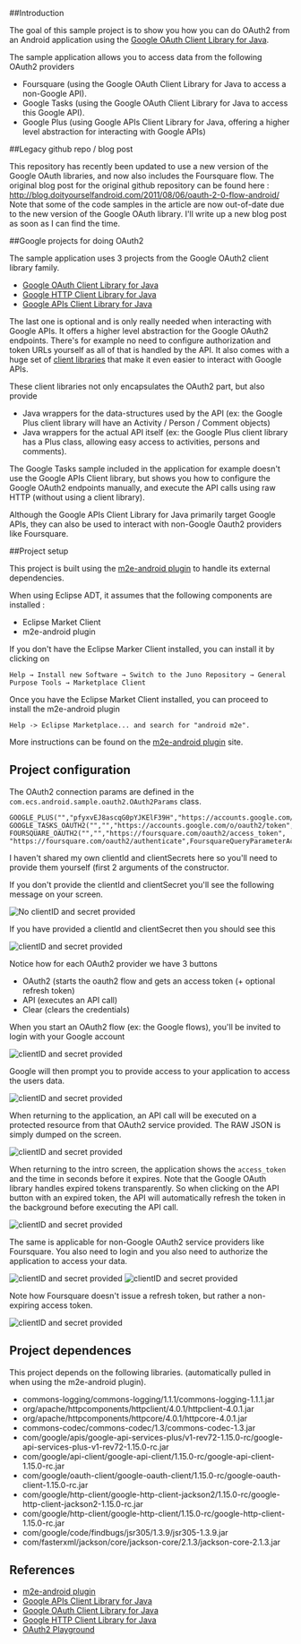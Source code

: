 ##Introduction

The goal of this sample project is to show you how you can do OAuth2 from an Android application using the [Google OAuth Client Library for Java](https://code.google.com/p/google-oauth-java-client/).

The sample application allows you to access data from the following OAuth2 providers

- Foursquare (using the Google OAuth Client Library for Java to access a non-Google API).
- Google Tasks  (using the Google OAuth Client Library for Java to access this Google API).
- Google Plus (using Google APIs Client Library for Java, offering a higher level abstraction for interacting with Google APIs) 

##Legacy github repo / blog post

This repository has recently been updated to use a new version of the Google OAuth libraries, and now also includes the Foursquare flow.
The original blog post for the original github repository can be found here : http://blog.doityourselfandroid.com/2011/08/06/oauth-2-0-flow-android/
Note that some of the code samples in the article are now out-of-date due to the new version of the Google OAuth library.
I'll write up a new blog post as soon as I can find the time.

##Google projects for doing OAuth2

The sample application uses 3 projects from  the Google OAuth2 client library family. 

- [Google OAuth Client Library for Java](https://code.google.com/p/google-oauth-java-client/)
- [Google HTTP Client Library for Java](https://code.google.com/p/google-http-java-client/)
- [Google APIs Client Library for Java](http://code.google.com/p/google-api-java-client/)

The last one is optional and is only really needed when interacting with Google APIs. 
It offers a higher level abstraction for the Google OAuth2 endpoints.
There's for example no need to configure authorization and token URLs yourself as all of that is handled by the API.
It also comes with a huge set of [client libraries](https://code.google.com/p/google-api-java-client/wiki/APIs) that make it even easier to interact with Google APIs.

These client libraries not only encapsulates the OAuth2 part, but also provide

- Java wrappers for the data-structures used by the API (ex: the Google Plus client library will have an Activity / Person / Comment objects)
- Java wrappers for the actual API itself (ex: the Google Plus client library has a Plus class, allowing easy access to activities, persons and comments).

The Google Tasks sample included in the application for example doesn't use the Google APIs Client library, but shows you how to configure the Google OAuth2 endpoints manually, and execute the API calls using raw HTTP (without using a client library).

Although the Google APIs Client Library for Java primarily target Google APIs, they can also be used to interact with non-Google Oauth2 providers like Foursquare. 

##Project setup

This project is built using the [m2e-android plugin](http://rgladwell.github.io/m2e-android/index.html) to handle its external dependencies.

When using Eclipse ADT, it assumes that the following components are installed :

- Eclipse Market Client
- m2e-android plugin

If you don't have the Eclipse Marker Client installed, you can install it by clicking on 

```Help → Install new Software → Switch to the Juno Repository → General Purpose Tools → Marketplace Client```

Once you have the Eclipse Market Client installed, you can proceed to install the m2e-android plugin

```Help -> Eclipse Marketplace... and search for "android m2e".```

More instructions can be found on the [m2e-android plugin](http://rgladwell.github.io/m2e-android/index.html) site.

## Project configuration

The OAuth2 connection params are defined in the ```com.ecs.android.sample.oauth2.OAuth2Params``` class.

	GOOGLE_PLUS("","pfyxvEJ8ascqG0pYJKElF39H","https://accounts.google.com/o/oauth2/token","https://accounts.google.com/o/oauth2/auth",BearerToken.authorizationHeaderAccessMethod(),PlusScopes.PLUS_ME,"http://localhost","plus","https://www.googleapis.com/plus/v1/people/me/activities/public"),
	GOOGLE_TASKS_OAUTH2("","","https://accounts.google.com/o/oauth2/token","https://accounts.google.com/o/oauth2/auth",BearerToken.authorizationHeaderAccessMethod(),"https://www.googleapis.com/auth/tasks","http://localhost","tasks","https://www.googleapis.com/tasks/v1/users/@me/lists"),
	FOURSQUARE_OAUTH2("","","https://foursquare.com/oauth2/access_token", "https://foursquare.com/oauth2/authenticate",FoursquareQueryParameterAccessMethod.getInstance(),"","http://localhost","foursquare","https://api.foursquare.com/v2/users/self/checkins"); 

I haven't shared my own clientId and clientSecrets here so you'll need to provide them yourself (first 2 arguments of the constructor.

If you don't provide the clientId and clientSecret you'll see the following message on your screen.

![No clientID and secret provided](https://dl.dropboxusercontent.com/u/13246619/Blog%20Articles/OAuth2Demo/10_noclientidandsecret.png)

If you have provided a clientId and clientSecret then you should see this

![clientID and secret provided](https://dl.dropboxusercontent.com/u/13246619/Blog%20Articles/OAuth2Demo/1_intro_screen.png)

Notice how for each OAuth2 provider we have 3 buttons

- OAuth2 (starts the oauth2 flow and gets an access token (+ optional refresh token)
- API (executes an API call)
- Clear (clears the credentials)

When you start an OAuth2 flow (ex: the Google flows), you'll be invited to login with your Google account

![clientID and secret provided](https://dl.dropboxusercontent.com/u/13246619/Blog%20Articles/OAuth2Demo/2_google_login.png)

Google will then prompt you to provide access to your application to access the users data.

![clientID and secret provided](https://dl.dropboxusercontent.com/u/13246619/Blog%20Articles/OAuth2Demo/3_google_authorization.png)
 
When returning to the application, an API call will be executed on a protected resource from that OAuth2 service provided. The RAW JSON is simply dumped on the screen.

![clientID and secret provided](https://dl.dropboxusercontent.com/u/13246619/Blog%20Articles/OAuth2Demo/4_api_call.png)

When returning to the intro screen, the application shows the ```access_token``` and the time in seconds before it expires. Note that the Google OAuth library handles expired tokens transparently.
So when clicking on the API button with an expired token, the API will automatically refresh the token in the background before executing the API call.  

![clientID and secret provided](https://dl.dropboxusercontent.com/u/13246619/Blog%20Articles/OAuth2Demo/5_accesstoken.png)
    
The same is applicable for non-Google OAuth2 service providers like Foursquare. You also need to login and you also need to authorize the 
application to access your data.
    
![clientID and secret provided](https://dl.dropboxusercontent.com/u/13246619/Blog%20Articles/OAuth2Demo/6_foursquare.png)
![clientID and secret provided](https://dl.dropboxusercontent.com/u/13246619/Blog%20Articles/OAuth2Demo/7_foursquare_login.png)

Note how Foursquare doesn't issue a refresh token, but rather a non-expiring access token.

![clientID and secret provided](https://dl.dropboxusercontent.com/u/13246619/Blog%20Articles/OAuth2Demo/9_accesstoken2.png)


## Project dependences

This project depends on the following libraries. (automatically pulled in when using the m2e-android plugin).

- commons-logging/commons-logging/1.1.1/commons-logging-1.1.1.jar
- org/apache/httpcomponents/httpclient/4.0.1/httpclient-4.0.1.jar
- org/apache/httpcomponents/httpcore/4.0.1/httpcore-4.0.1.jar
- commons-codec/commons-codec/1.3/commons-codec-1.3.jar
- com/google/apis/google-api-services-plus/v1-rev72-1.15.0-rc/google-api-services-plus-v1-rev72-1.15.0-rc.jar
- com/google/api-client/google-api-client/1.15.0-rc/google-api-client-1.15.0-rc.jar
- com/google/oauth-client/google-oauth-client/1.15.0-rc/google-oauth-client-1.15.0-rc.jar
- com/google/http-client/google-http-client-jackson2/1.15.0-rc/google-http-client-jackson2-1.15.0-rc.jar
- com/google/http-client/google-http-client/1.15.0-rc/google-http-client-1.15.0-rc.jar
- com/google/code/findbugs/jsr305/1.3.9/jsr305-1.3.9.jar
- com/fasterxml/jackson/core/jackson-core/2.1.3/jackson-core-2.1.3.jar

## References

- [m2e-android plugin](http://rgladwell.github.io/m2e-android/index.html)
- [Google APIs Client Library for Java](http://code.google.com/p/google-api-java-client/)
- [Google OAuth Client Library for Java](https://code.google.com/p/google-oauth-java-client/)
- [Google HTTP Client Library for Java](https://code.google.com/p/google-http-java-client/)
- [OAuth2 Playground](https://developers.google.com/oauthplayground)




